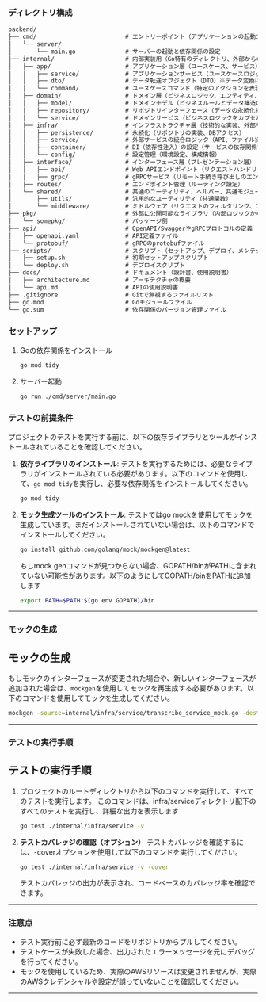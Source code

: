 ### ディレクトリ構成

````markdown
backend/
├── cmd/                         # エントリーポイント（アプリケーションの起動コード）
│   └── server/
│       └── main.go              # サーバーの起動と依存関係の設定
├── internal/                    # 内部実装用（Go特有のディレクトリ、外部からのアクセスは不可）
│   ├── app/                     # アプリケーション層（ユースケース、サービス）
│   │   ├── service/             # アプリケーションサービス（ユースケースロジック、ビジネスロジックを呼び出す）
│   │   ├── dto/                 # データ転送オブジェクト（DTO）※データ変換に専念
│   │   └── command/             # ユースケースコマンド（特定のアクションを表現）
│   ├── domain/                  # ドメイン層（ビジネスロジック、エンティティ、インターフェース）
│   │   ├── model/               # ドメインモデル（ビジネスルールとデータ構造の定義）
│   │   ├── repository/          # リポジトリインターフェース（データの永続化操作）
│   │   └── service/             # ドメインサービス（ビジネスロジックをカプセル化、外部依存を避ける）
│   ├── infra/                   # インフラストラクチャ層（技術的な実装、外部サービス）
│   │   ├── persistence/         # 永続化（リポジトリの実装、DBアクセス）
│   │   ├── service/             # 外部サービスの統合ロジック（API、ファイル操作など）
│   │   ├── container/           # DI（依存性注入）の設定（サービスの依存関係管理）
│   │   └── config/              # 設定管理（環境設定、構成情報）
│   ├── interface/               # インターフェース層（プレゼンテーション層）
│   │   ├── api/                 # Web APIエンドポイント（リクエストハンドリング）
│   │   ├── grpc/                # gRPCサービス（リモート手続き呼び出しのエンドポイント）
│   ├── routes/                  # エンドポイント管理（ルーティング設定）
│   └── shared/                  # 共通のユーティリティ、ヘルパー、共通モジュール
│       ├── utils/               # 汎用的なユーティリティ（共通関数）
│       └── middleware/          # ミドルウェア（リクエストのフィルタリング、エラーハンドリング）
├── pkg/                         # 外部に公開可能なライブラリ（内部ロジックから分離）
│   └── somepkg/                 # パッケージ例
├── api/                         # OpenAPI/SwaggerやgRPCプロトコルの定義
│   ├── openapi.yaml             # API定義ファイル
│   └── protobuf/                # gRPCのprotobufファイル
├── scripts/                     # スクリプト（セットアップ、デプロイ、メンテナンス）
│   ├── setup.sh                 # 初期セットアップスクリプト
│   └── deploy.sh                # デプロイスクリプト
├── docs/                        # ドキュメント（設計書、使用説明書）
│   ├── architecture.md          # アーキテクチャの概要
│   └── api.md                   # APIの使用説明書
├── .gitignore                   # Gitで無視するファイルリスト
├── go.mod                       # Goモジュールファイル
└── go.sum                       # 依存関係のバージョン管理ファイル

````    

### セットアップ

1. Goの依存関係をインストール
    ```bash
    go mod tidy
    ```

2. サーバー起動
    ```bash
    go run ./cmd/server/main.go
    ```


### テストの前提条件

プロジェクトのテストを実行する前に、以下の依存ライブラリとツールがインストールされていることを確認してください。

1. **依存ライブラリのインストール**:
   テストを実行するためには、必要なライブラリがインストールされている必要があります。以下のコマンドを使用して、`go mod tidy`を実行し、必要な依存関係をインストールしてください。

   ```bash
   go mod tidy
   ```

2. **モック生成ツールのインストール**:
   テストではgo mockを使用してモックを生成しています。まだインストールされていない場合は、以下のコマンドでインストールしてください。

   ```bash
   go install github.com/golang/mock/mockgen@latest
   ``` 

   もしmock genコマンドが見つからない場合、GOPATH/binがPATHに含まれていない可能性があります。以下のようにしてGOPATH/binをPATHに追加します
   ```bash
   export PATH=$PATH:$(go env GOPATH)/bin
   ```

---

### **モックの生成**

## モックの生成

もしモックのインターフェースが変更された場合や、新しいインターフェースが追加された場合は、`mockgen`を使用してモックを再生成する必要があります。以下のコマンドを使用してモックを生成してください。

```bash
mockgen -source=internal/infra/service/transcribe_service_mock.go -destination=internal/infra/service/mock_transcribe_service.go -package=service
```

---

### **テストの実行手順**

## テストの実行手順

1. プロジェクトのルートディレクトリから以下のコマンドを実行して、すべてのテストを実行します。
   このコマンドは、infra/serviceディレクトリ配下のすべてのテストを実行し、詳細な出力を表示します
   ```bash
   go test ./internal/infra/service -v
   ```
2. **テストカバレッジの確認（オプション）**
   テストカバレッジを確認するには、-coverオプションを使用して以下のコマンドを実行してください。
   ```bash
   go test ./internal/infra/service -v -cover
   ```
   テストカバレッジの出力が表示され、コードベースのカバレッジ率を確認できます。


---

### **注意点**

- テスト実行前に必ず最新のコードをリポジトリからプルしてください。
- テストケースが失敗した場合、出力されたエラーメッセージを元にデバッグを行ってください。
- モックを使用しているため、実際のAWSリソースは変更されませんが、実際のAWSクレデンシャルや設定が誤っていないことを確認してください。


---




